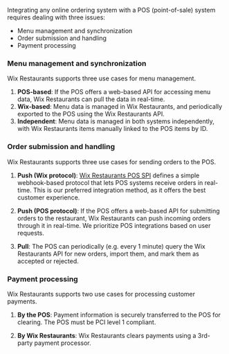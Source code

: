 Integrating any online ordering system with a POS (point-of-sale) system requires dealing with three issues:
* Menu management and synchronization
* Order submission and handling
* Payment processing

### Menu management and synchronization
Wix Restaurants supports three use cases for menu management.

1. **POS-based**: If the POS offers a web-based API for accessing menu data, Wix Restaurants can pull the data in real-time.
2. **Wix-based**: Menu data is managed in Wix Restaurants, and periodically exported to the POS using the Wix Restaurants API.
3. **Independent**: Menu data is managed in both systems independently, with Wix Restaurants items manually linked to the POS items by ID.

### Order submission and handling
Wix Restaurants supports three use cases for sending orders to the POS.

1. **Push (Wix protocol)**: [Wix Restaurants POS SPI](Wix-Restaurants-POS-(point-of-sale)-SPI) defines a simple webhook-based protocol that lets POS systems receive orders in real-time. This is our preferred integration method, as it offers the best customer experience.

2. **Push (POS protocol)**: If the POS offers a web-based API for submitting orders to the restaurant, Wix Restaurants can push incoming orders through it in real-time. We prioritize POS integrations based on user requests.

3. **Pull**: The POS can periodically (e.g. every 1 minute) query the Wix Restaurants API for new orders, import them, and mark them as accepted or rejected.

### Payment processing
Wix Restaurants supports two use cases for processing customer payments.

1. **By the POS**: Payment information is securely transferred to the POS for clearing. The POS must be PCI level 1 compliant.

2. **By Wix Restaurants**: Wix Restaurants clears payments using a 3rd-party payment processor.
